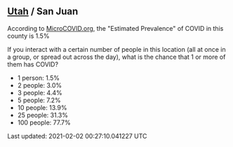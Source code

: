 
## [Utah](/united-states/utah) / San Juan

According to [MicroCOVID.org](http://microcovid.org),
the "Estimated Prevalence" of COVID in this county is 1.5%

If you interact with a certain number of people in this location
(all at once in a group, or spread out across the day), what is the chance that
1 or more of them has COVID?

- 1 person: 1.5%
- 2 people: 3.0%
- 3 people: 4.4%
- 5 people: 7.2%
- 10 people: 13.9%
- 25 people: 31.3%
- 100 people: 77.7%

Last updated: 2021-02-02 00:27:10.041227 UTC
